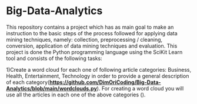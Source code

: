 # Big-Data-Analytics
This repository contains a project which has as main goal to make an instruction to the basic steps of the process followed for applying data mining techniques, namely: collection, preprocessing / cleaning,
conversion, application of data mining techniques and evaluation. This project is done the Python programming language using the SciKit Learn tool and consists of the following tasks:

 1)Create a word cloud for each one of following article categories: Business, Health, Entertainment, Technology in order to provide a general description of each category(**https://github.com/DimOriCoding/Big-Data-Analytics/blob/main/wordclouds.py**). For creating a word cloud you will use all the articles in each one of the above categories ().

